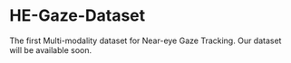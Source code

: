# HE-Gaze-Dataset
The first Multi-modality dataset for Near-eye Gaze Tracking.
Our dataset will be available soon.
